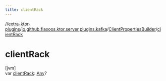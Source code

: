 ```yaml
---
title: clientRack
---
```


//[extra-ktor-plugins](../../../index.md)/[io.github.flaxoos.ktor.server.plugins.kafka](../index.md)/[ClientPropertiesBuilder](index.md)/[clientRack](client-rack.md)

# clientRack

[jvm]\
var [clientRack](client-rack.md): [Any](https://kotlinlang.org/api/latest/jvm/stdlib/kotlin/-any/index.md)?




